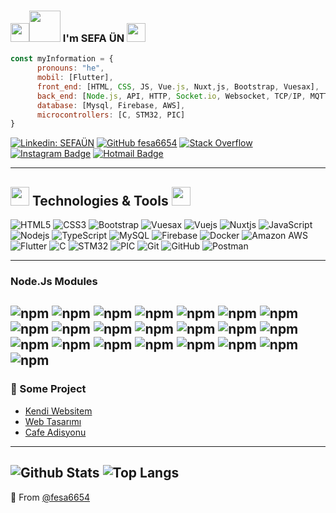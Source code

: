 ### <img src="https://raw.githubusercontent.com/aemmadi/aemmadi/master/wave.gif" width="30px"><img src="https://media.giphy.com/media/MEFVcuRIoVETUMYZEe/giphy.gif" width="50px"> I'm SEFA ÜN <img src="https://media.giphy.com/media/l46CxDIh6HDiH9ndm/giphy.gif" width="30px">

```javascript
const myInformation = {
      pronouns: "he",
      mobil: [Flutter],
      front_end: [HTML, CSS, JS, Vue.js, Nuxt,js, Bootstrap, Vuesax],
      back_end: [Node.js, API, HTTP, Socket.io, Websocket, TCP/IP, MQTT, NGINX],
      database: [Mysql, Firebase, AWS],
      microcontrollers: [C, STM32, PIC]
}
```

[![Linkedin: SEFAÜN](https://img.shields.io/badge/-SefaÜN-blue?style=flat-square&logo=Linkedin&logoColor=white&link=https://www.linkedin.com/in/sefa-ün-856034172/)](https://www.linkedin.com/in/sefa-ün-856034172/)
[![GitHub fesa6654](https://img.shields.io/github/followers/fesa6654?label=follow&style=social)](https://github.com/fesa6654)
[![Stack Overflow](https://img.shields.io/badge/-Stack%20Overflow-222222?style=flat-square&logo=stack-overflow&logoColor=white&link=https://stackoverflow.com/users/14761370/sefaun)](https://stackoverflow.com/users/14761370/sefaun?tab=profile)
[![Instagram Badge](https://img.shields.io/badge/-SefaÜN-purple?style=flat-square&logo=instagram&logoColor=white&link=https://instagram.com/sefaun_10/)](https://instagram.com/sefaun_10)
[![Hotmail Badge](https://img.shields.io/badge/-sefaun6654@hotmail.com-007fff?style=flat-square&logo=Hotmail&logoColor=white&link=mailto:sefaun6654@hotmail.com)](mailto:sefaun6654@hotmail.com)

---
## <img src="https://media.giphy.com/media/9dO6eZxWeDWwM/giphy.gif" width="30px"> Technologies & Tools  <img src="https://media.giphy.com/media/WUlplcMpOCEmTGBtBW/giphy.gif" width="30">

![HTML5](https://img.shields.io/badge/-HTML5-ff4040?style=flat-square&logo=html5&logoColor=white)
![CSS3](https://img.shields.io/badge/-CSS3-ff4040?style=flat-square&logo=css3)
![Bootstrap](https://img.shields.io/badge/-Bootstrap-ff4040?style=flat-square&logo=bootstrap)
![Vuesax](https://img.shields.io/badge/-Vuesax-ff4040?style=flat-square&logo=vuesax)
![Vuejs](https://img.shields.io/badge/-Vuejs-ff4040?style=flat-square&logo=Vue.js)
![Nuxtjs](https://img.shields.io/badge/-Nuxtjs-ff4040?style=flat-square&logo=Nuxt.js)
![JavaScript](https://img.shields.io/badge/-JavaScript-black?style=flat-square&logo=javascript)
![Nodejs](https://img.shields.io/badge/-Nodejs-black?style=flat-square&logo=Node.js)
![TypeScript](https://img.shields.io/badge/-TypeScript-black?style=flat-square&logo=typescript)
![MySQL](https://img.shields.io/badge/-MySQL-grey?style=flat-square&logo=mysql)
![Firebase](https://img.shields.io/badge/-Firebase-grey?style=flat-square&logo=firebase)
![Docker](https://img.shields.io/badge/-Docker-grey?style=flat-square&logo=docker)
![Amazon AWS](https://img.shields.io/badge/Amazon%20AWS-grey?style=flat-square&logo=amazon-aws)
![Flutter](https://img.shields.io/badge/-Flutter-blue?style=flat-square&logo=flutter)
![C](https://img.shields.io/badge/-C-00599C?style=flat-square&logo=c)
![STM32](https://img.shields.io/badge/-STM32-00599C?style=flat-square&logo=STM32)
![PIC](https://img.shields.io/badge/-PIC-00599C?style=flat-square&logo=PIC)
![Git](https://img.shields.io/badge/-Git-purple?style=flat-square&logo=git)
![GitHub](https://img.shields.io/badge/-GitHub-purple?style=flat-square&logo=github)
![Postman](https://img.shields.io/badge/-Postman-purple?style=flat-square&logo=postman)

---
### Node.Js Modules
![npm](https://img.shields.io/npm/v/socket.io?label=socket.io)
![npm](https://img.shields.io/npm/v/socket.io-client?label=socket.io-client)
![npm](https://img.shields.io/npm/v/net?label=net)
![npm](https://img.shields.io/npm/v/jsonwebtoken?label=jsonwebtoken)
![npm](https://img.shields.io/npm/v/bcryptjs?label=bcryptjs)
![npm](https://img.shields.io/npm/v/crypto-js?label=crypto-js)
![npm](https://img.shields.io/npm/v/mqtt?label=mqtt)
![npm](https://img.shields.io/npm/v/express?label=express)
![npm](https://img.shields.io/npm/v/moment?label=moment)
![npm](https://img.shields.io/npm/v/excel4node?label=excel4node)
![npm](https://img.shields.io/npm/v/nodemailer?label=nodemailer)
![npm](https://img.shields.io/npm/v/axios?label=axios)
![npm](https://img.shields.io/npm/v/http?label=http)
![npm](https://img.shields.io/npm/v/joi?label=joi)
![npm](https://img.shields.io/npm/v/mkdirp?label=mkdirp)
![npm](https://img.shields.io/npm/v/mysql?label=mysql)
![npm](https://img.shields.io/npm/v/node-cache?label=node-cache)
![npm](https://img.shields.io/npm/v/node-cron?label=node-cron)
![npm](https://img.shields.io/npm/v/dotenv?label=dotenv)
![npm](https://img.shields.io/npm/v/apexcharts?label=apexcharts)
![npm](https://img.shields.io/npm/v/vuex?label=vuex)
![npm](https://img.shields.io/npm/v/nodemon?label=nodemon)
---

### 💪 Some Project

* [Kendi Websitem](http://www.sefaun.com/)
* [Web Tasarımı](http://www.alvemsis.com/)
* [Cafe Adisyonu](http://e-garsonum.com/ana-sayfa)

---
![Github Stats](https://github-readme-stats.vercel.app/api?username=fesa6654&count_private=true&show_icons=true&include_all_commits=true)
![Top Langs](https://github-readme-stats.vercel.app/api/top-langs/?username=fesa6654&hide=TeX&layout=compact)
---

🔗 From [@fesa6654](https://github.com/fesa6654)

